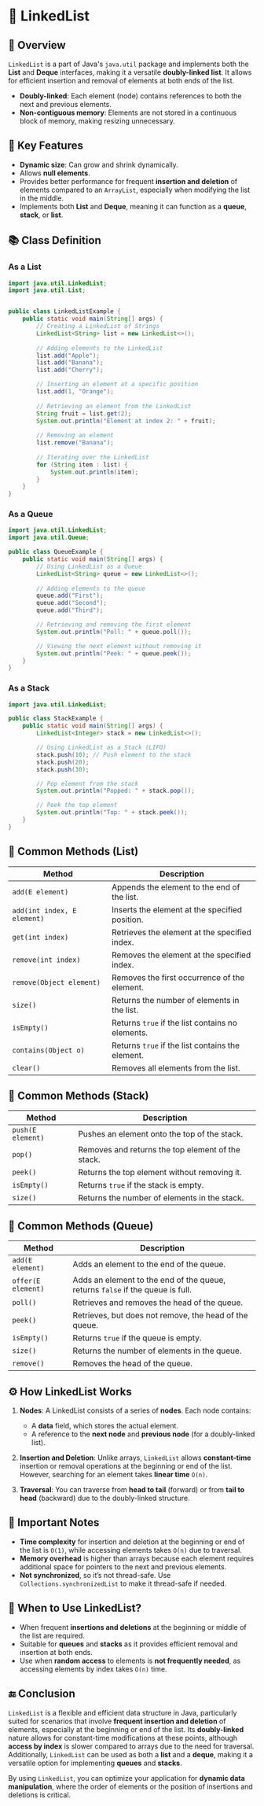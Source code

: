 # 📘 LinkedList

## 📝 Overview
`LinkedList` is a part of Java's `java.util` package and implements both the **List** and **Deque** interfaces, making it a versatile **doubly-linked list**. It allows for efficient insertion and removal of elements at both ends of the list.

- **Doubly-linked**: Each element (node) contains references to both the next and previous elements.
- **Non-contiguous memory**: Elements are not stored in a continuous block of memory, making resizing unnecessary.

## 🧩 Key Features
- **Dynamic size**: Can grow and shrink dynamically.
- Allows **null elements**.
- Provides better performance for frequent **insertion and deletion** of elements compared to an `ArrayList`, especially when modifying the list in the middle.
- Implements both **List** and **Deque**, meaning it can function as a **queue**, **stack**, or **list**.

## 📚 Class Definition

### As a List

```java
import java.util.LinkedList;
import java.util.List;


public class LinkedListExample {
    public static void main(String[] args) {
        // Creating a LinkedList of Strings
        LinkedList<String> list = new LinkedList<>();
        
        // Adding elements to the LinkedList
        list.add("Apple");
        list.add("Banana");
        list.add("Cherry");

        // Inserting an element at a specific position
        list.add(1, "Orange");
        
        // Retrieving an element from the LinkedList
        String fruit = list.get(2);
        System.out.println("Element at index 2: " + fruit);
        
        // Removing an element
        list.remove("Banana");
        
        // Iterating over the LinkedList
        for (String item : list) {
            System.out.println(item);
        }
    }
}
```
### As a Queue
```java
import java.util.LinkedList;
import java.util.Queue;

public class QueueExample {
    public static void main(String[] args) {
        // Using LinkedList as a Queue
        LinkedList<String> queue = new LinkedList<>();
        
        // Adding elements to the queue
        queue.add("First");
        queue.add("Second");
        queue.add("Third");

        // Retrieving and removing the first element
        System.out.println("Poll: " + queue.poll());

        // Viewing the next element without removing it
        System.out.println("Peek: " + queue.peek());
    }
}
```
### As a Stack
```java
import java.util.LinkedList;

public class StackExample {
    public static void main(String[] args) {
        LinkedList<Integer> stack = new LinkedList<>();

        // Using LinkedList as a Stack (LIFO)
        stack.push(10); // Push element to the stack
        stack.push(20);
        stack.push(30);

        // Pop element from the stack
        System.out.println("Popped: " + stack.pop());

        // Peek the top element
        System.out.println("Top: " + stack.peek());
    }
}
```


## 🚀 Common Methods (List)

| **Method**                              | **Description**                                |
|-----------------------------------------|------------------------------------------------|
| `add(E element)`                        | Appends the element to the end of the list.    |
| `add(int index, E element)`             | Inserts the element at the specified position. |
| `get(int index)`                        | Retrieves the element at the specified index.  |
| `remove(int index)`                     | Removes the element at the specified index.    |
| `remove(Object element)`                | Removes the first occurrence of the element.   |
| `size()`                                | Returns the number of elements in the list.    |
| `isEmpty()`                             | Returns `true` if the list contains no elements.|
| `contains(Object o)`                    | Returns `true` if the list contains the element.|
| `clear()`                               | Removes all elements from the list.            |

## 🚀 Common Methods (Stack)

| **Method**                              | **Description**                                |
|-----------------------------------------|------------------------------------------------|
| `push(E element)`                       | Pushes an element onto the top of the stack.   |
| `pop()`                                 | Removes and returns the top element of the stack.|
| `peek()`                                | Returns the top element without removing it.   |
| `isEmpty()`                             | Returns `true` if the stack is empty.          |
| `size()`                                | Returns the number of elements in the stack.   |

## 🚀 Common Methods (Queue)

| **Method**                              | **Description**                                |
|-----------------------------------------|------------------------------------------------|
| `add(E element)`                        | Adds an element to the end of the queue.       |
| `offer(E element)`                      | Adds an element to the end of the queue, returns `false` if the queue is full. |
| `poll()`                                | Retrieves and removes the head of the queue.   |
| `peek()`                                | Retrieves, but does not remove, the head of the queue. |
| `isEmpty()`                             | Returns `true` if the queue is empty.          |
| `size()`                                | Returns the number of elements in the queue.   |
| `remove()`                              | Removes the head of the queue.                 |



## ⚙️ How LinkedList Works
1. **Nodes**: A LinkedList consists of a series of **nodes**. Each node contains:
    - A **data** field, which stores the actual element.
    - A reference to the **next node** and **previous node** (for a doubly-linked list).

2. **Insertion and Deletion**: Unlike arrays, `LinkedList` allows **constant-time** insertion or removal operations at the beginning or end of the list. However, searching for an element takes **linear time** `O(n)`.

3. **Traversal**: You can traverse from **head to tail** (forward) or from **tail to head** (backward) due to the doubly-linked structure.

## 🔐 Important Notes
- **Time complexity** for insertion and deletion at the beginning or end of the list is `O(1)`, while accessing elements takes `O(n)` due to traversal.
- **Memory overhead** is higher than arrays because each element requires additional space for pointers to the next and previous elements.
- **Not synchronized**, so it’s not thread-safe. Use `Collections.synchronizedList` to make it thread-safe if needed.

## 🎯 When to Use LinkedList?
- When frequent **insertions and deletions** at the beginning or middle of the list are required.
- Suitable for **queues** and **stacks** as it provides efficient removal and insertion at both ends.
- Use when **random access** to elements is **not frequently needed**, as accessing elements by index takes `O(n)` time.

## 🔚 Conclusion

`LinkedList` is a flexible and efficient data structure in Java, particularly suited for scenarios that involve **frequent insertion and deletion** of elements, especially at the beginning or end of the list. Its **doubly-linked** nature allows for constant-time modifications at these points, although **access by index** is slower compared to arrays due to the need for traversal. Additionally, `LinkedList` can be used as both a **list** and a **deque**, making it a versatile option for implementing **queues** and **stacks**.

By using `LinkedList`, you can optimize your application for **dynamic data manipulation**, where the order of elements or the position of insertions and deletions is critical.